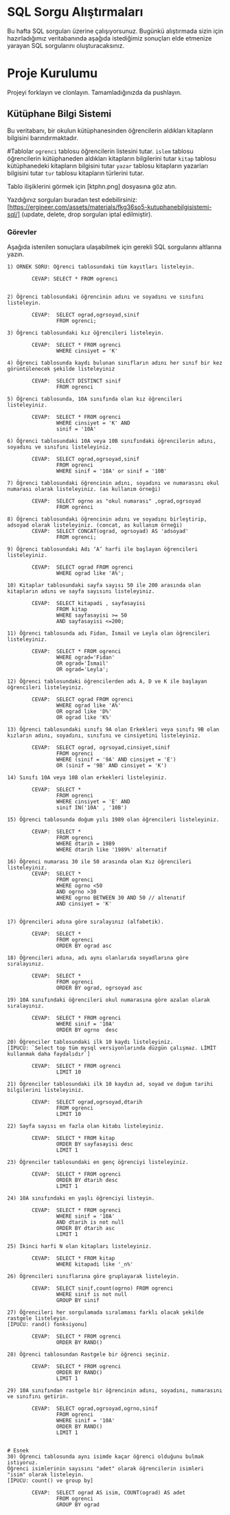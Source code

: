 # SQL Sorgu Alıştırmaları

Bu hafta SQL sorguları üzerine çalışıyorsunuz. Bugünkü alıştırmada sizin için hazırladığımız veritabanında aşağıda istediğimiz sonuçları elde etmenize yarayan SQL sorgularını oluşturacaksınız.

# Proje Kurulumu
Projeyi forklayın ve clonlayın. Tamamladığınızda da pushlayın.

## Kütüphane Bilgi Sistemi

Bu veritabanı, bir okulun kütüphanesinden öğrencilerin aldıkları kitapların bilgisini barındırmaktadır.

#Tablolar 
`ogrenci` tablosu öğrencilerin listesini tutar.
`islem` tablosu öğrencilerin kütüphaneden aldıkları kitapların bilgilerini tutar
`kitap` tablosu kütüphanedeki kitapların bilgisini tutar
`yazar` tablosu kitapların yazarları bilgisini tutar
`tur` tablosu kitapların türlerini tutar.

Tablo ilişiklerini görmek için [ktphn.png] dosyasına göz atın.

Yazdığınız sorguları buradan test edebilirsiniz: [https://ergineer.com/assets/materials/fkg36so5-kutuphanebilgisistemi-sql/] (update, delete, drop sorguları iptal edilmiştir).

### Görevler

Aşağıda istenilen sonuçlara ulaşabilmek için gerekli SQL sorgularını altlarına yazın. 


	1) ÖRNEK SORU: Öğrenci tablosundaki tüm kayıtları listeleyin.
	
            CEVAP: SELECT * FROM ogrenci

	
	2) Öğrenci tablosundaki öğrencinin adını ve soyadını ve sınıfını listeleyin.
	
            CEVAP:  SELECT ograd,ogrsoyad,sinif 
                    FROM ogrenci;
	
	3) Öğrenci tablosundaki kız öğrencileri listeleyin. 
	
            CEVAP:  SELECT * FROM ogrenci
                    WHERE cinsiyet = 'K'

	4) Öğrenci tablosunda kaydı bulunan sınıfların adını her sınıf bir kez görüntülenecek şekilde listeleyiniz
	
            CEVAP:  SELECT DISTINCT sinif 
                    FROM ogrenci

	5) Öğrenci tablosunda, 10A sınıfında olan kız öğrencileri listeleyiniz.

            CEVAP:  SELECT * FROM ogrenci
                    WHERE cinsiyet = 'K' AND
                    sinif = '10A'

	6) Öğrenci tablosundaki 10A veya 10B sınıfındaki öğrencilerin adını, soyadını ve sınıfını listeleyiniz.
	
            CEVAP:  SELECT ograd,ogrsoyad,sinif 
                    FROM ogrenci
                    WHERE sinif = '10A' or sinif = '10B'

	7) Öğrenci tablosundaki öğrencinin adını, soyadını ve numarasını okul numarası olarak listeleyiniz. (as kullanım örneği)
	
            CEVAP:  SELECT ogrno as "okul numarası" ,ograd,ogrsoyad 
                    FROM ogrenci

	8) Öğrenci tablosundaki öğrencinin adını ve soyadını birleştirip, adsoyad olarak listeleyiniz. (concat, as kullanım örneği)
	        CEVAP:  SELECT CONCAT(ograd, ogrsoyad) AS 'adsoyad' 
                    FROM ogrenci;
	
	9) Öğrenci tablosundaki Adı ‘A’ harfi ile başlayan öğrencileri listeleyiniz.
	                
            CEVAP:  SELECT ograd FROM ogrenci
                    WHERE ograd like 'A%';

	10) Kitaplar tablosundaki sayfa sayısı 50 ile 200 arasında olan kitapların adını ve sayfa sayısını listeleyiniz.
            
            CEVAP:  SELECT kitapadi , sayfasayisi 
                    FROM kitap
                    WHERE sayfasayisi >= 50 
                    AND sayfasayisi <=200;

	11) Öğrenci tablosunda adı Fidan, İsmail ve Leyla olan öğrencileri listeleyiniz.
	        
            CEVAP:  SELECT * FROM ogrenci
                    WHERE ograd='Fidan'
                    OR ograd='İsmail'
                    OR ograd='Leyla';

	12) Öğrenci tablosundaki öğrencilerden adı A, D ve K ile başlayan öğrencileri listeleyiniz.
	
            CEVAP:  SELECT ograd FROM ogrenci
                    WHERE ograd like 'A%'
                    OR ograd like 'D%' 
                    OR ograd like 'K%'
	    
	13) Öğrenci tablosundaki sınıfı 9A olan Erkekleri veya sınıfı 9B olan kızların adını, soyadını, sınıfını ve cinsiyetini listeleyiniz.
	
            CEVAP:  SELECT ograd, ogrsoyad,cinsiyet,sinif 
                    FROM ogrenci
                    WHERE (sinif = '9A' AND cinsiyet = 'E')
                    OR (sinif = '9B' AND cinsiyet = 'K')

	14) Sınıfı 10A veya 10B olan erkekleri listeleyiniz.
	
            CEVAP:  SELECT *
                    FROM ogrenci
                    WHERE cinsiyet = 'E' AND 
                    sinif IN('10A' , '10B')
	
	15) Öğrenci tablosunda doğum yılı 1989 olan öğrencileri listeleyiniz.
	
            CEVAP:  SELECT *
                    FROM ogrenci
                    WHERE dtarih = 1989
                    WHERE dtarih like '1989%' alternatif
	
	16) Öğrenci numarası 30 ile 50 arasında olan Kız öğrencileri listeleyiniz.
	        CEVAP:  SELECT *
                    FROM ogrenci
                    WHERE ogrno <50
                    AND ogrno >30
                    WHERE ogrno BETWEEN 30 AND 50 // altenatif
                    AND cinsiyet = 'K'


	17) Öğrencileri adına göre sıralayınız (alfabetik).
	
            CEVAP:  SELECT *
                    FROM ogrenci
                    ORDER BY ograd asc

	18) Öğrencileri adına, adı aynı olanlarıda soyadlarına göre sıralayınız.
	
            CEVAP:  SELECT *
                    FROM ogrenci
                    ORDER BY ograd, ogrsoyad asc

	19) 10A sınıfındaki öğrencileri okul numarasına göre azalan olarak sıralayınız.
	
        	CEVAP:  SELECT * FROM ogrenci
                    WHERE sinif = '10A'
                    ORDER BY ogrno  desc

	20) Öğrenciler tablosundaki ilk 10 kaydı listeleyiniz.
	[İPUCU: `Select top tüm mysql versiyonlarında düzgün çalışmaz. LİMİT kullanmak daha faydalıdır`]
	
            CEVAP:  SELECT * FROM ogrenci
                    LIMIT 10    

	21) Öğrenciler tablosundaki ilk 10 kaydın ad, soyad ve doğum tarihi bilgilerini listeleyiniz.
	        
            CEVAP:  SELECT ograd,ogrsoyad,dtarih 
                    FROM ogrenci
                    LIMIT 10
	
	22) Sayfa sayısı en fazla olan kitabı listeleyiniz.
	        
            CEVAP:  SELECT * FROM kitap
                    ORDER BY sayfasayisi desc
                    LIMIT 1
	
	23) Öğrenciler tablosundaki en genç öğrenciyi listeleyiniz.
	
            CEVAP:  SELECT * FROM ogrenci
                    ORDER BY dtarih desc
                    LIMIT 1
	
	24) 10A sınıfındaki en yaşlı öğrenciyi listeyin.
	
            CEVAP:  SELECT * FROM ogrenci
                    WHERE sinif = '10A'
                    AND dtarih is not null
                    ORDER BY dtarih asc
                    LIMIT 1
	
	25) İkinci harfi N olan kitapları listeleyiniz.
	
	        CEVAP:  SELECT * FROM kitap
                    WHERE kitapadi like '_n%'

	26) Öğrencileri sınıflarına göre gruplayarak listeleyin.

            CEVAP:  SELECT sinif,count(ogrno) FROM ogrenci
                    WHERE sinif is not null
                    GROUP BY sinif

	27) Öğrencileri her sorgulamada sıralaması farklı olacak şekilde rastgele listeleyin. 
	[İPUCU: rand() fonksiyonu]
	
            CEVAP:  SELECT * FROM ogrenci 
                    ORDER BY RAND()	    

	28) Öğrenci tablosundan Rastgele bir öğrenci seçiniz.
	
	        CEVAP:  SELECT * FROM ogrenci 
                    ORDER BY RAND()
                    LIMIT 1

	29) 10A sınıfından rastgele bir öğrencinin adını, soyadını, numarasını ve sınıfını getirin.
	
	        CEVAP:  SELECT ograd,ogrsoyad,ogrno,sinif 
                    FROM ogrenci 
                    WHERE sinif = '10A'
                    ORDER BY RAND()
                    LIMIT 1


	# Esnek
	30) Öğrenci tablosunda aynı isimde kaçar öğrenci olduğunu bulmak istiyoruz. 
	Öğrenci isimlerinin sayısını "adet" olarak öğrencilerin isimleri "isim" olarak listeleyin. 
	[İPUCU: count() ve group by]

            CEVAP:  SELECT ograd AS isim, COUNT(ograd) AS adet 
                    FROM ogrenci
                    GROUP BY ograd
